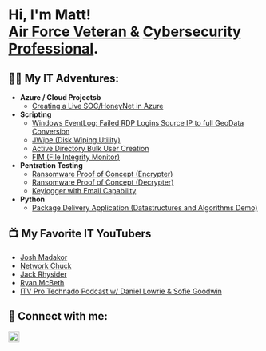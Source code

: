 <h1>Hi, I'm Matt! <br/><a href="https://www.linkedin.com/in/matthew-rimbert/">Air Force Veteran &</a> <a href="https://www.linkedin.com/in/matthew-rimbert/">Cybersecurity Professional</a>.
<h2>👨‍💻 My IT Adventures:</h2>

- <b>Azure / Cloud Projectsb</b>
  - [Creating a Live SOC/HoneyNet in Azure](https://github.com/Matthew-Rimbert/Azure-HoneyNet)
- <b>Scripting</b>
  - [Windows EventLog: Failed RDP Logins Source IP to full GeoData Conversion](https://github.com/joshmadakor1/Sentinel-Lab)
  - [JWipe (Disk Wiping Utility)](https://github.com/joshmadakor1/Jwipe.PowerShell)
  - [Active Directory Bulk User Creation](https://github.com/joshmadakor1/AD_PS)
  - [FIM (File Integrity Monitor)](https://github.com/joshmadakor1/PowerShell-Integrity-FIM)
- <b>Pentration Testing</b>
  - [Ransomware Proof of Concept (Encrypter)](https://github.com/joshmadakor1/EncrypterPOC)
  - [Ransomware Proof of Concept (Decrypter)](https://github.com/joshmadakor1/DecrypterPOC)
  - [Keylogger with Email Capability](https://github.com/joshmadakor1/Key-Logger-With-Email)
- <b>Python</b>
  - [Package Delivery Application (Datastructures and Algorithms Demo)](https://github.com/joshmadakor1/Package-Delivery-Pathfinding-Algorithm)

<h2>📺 My Favorite IT YouTubers</h2>

- [Josh Madakor](https://www.youtube.com/@JoshMadakor)
- [Network Chuck](https://www.youtube.com/@NetworkChuck)
- [Jack Rhysider](https://www.youtube.com/@JackRhysider)
- [Ryan McBeth](https://www.youtube.com/@RyanMcBethProgramming)
- [ITV Pro Technado Podcast w/ Daniel Lowrie & Sofie Goodwin](https://www.youtube.com/@ITProTv)

<h2> 🤳 Connect with me:</h2>


[<img align="left" alt="MatthewRimbert | LinkedIn" width="22px" src="https://cdn.jsdelivr.net/npm/simple-icons@v3/icons/linkedin.svg" />][linkedin]

[linkedin]:(https://www.linkedin.com/in/matthew-rimbert/)

<!--
**joshmadakor1/joshmadakor1** is a ✨ _special_ ✨ repository because its `README.md` (this file) appears on your GitHub profile.

Here are some ideas to get you started:

- 🔭 I’m currently working on ...
- 🌱 I’m currently learning ...
- 👯 I’m looking to collaborate on ...
- 🤔 I’m looking for help with ...
- 💬 Ask me about ...
- 📫 How to reach me: ...
- 😄 Pronouns: ...
- ⚡ Fun fact: ...
-->
